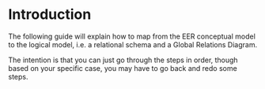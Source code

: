 ﻿# Introduction

The following guide will explain how to map from the EER conceptual model to the logical model, i.e. a relational schema and a Global Relations Diagram.

The intention is that you can just go through the steps in order, though based on your specific case, you may have to go back and redo some steps.